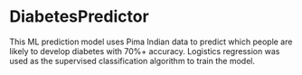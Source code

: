 # DiabetesPredictor

This ML prediction model uses Pima Indian data to predict which people are likely to develop diabetes with 70%+ accuracy. Logistics regression was used as the supervised classification algorithm to train the model.
